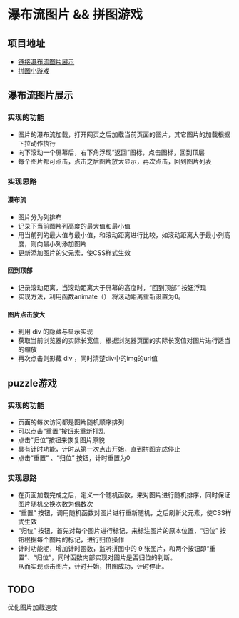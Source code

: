 # 瀑布流图片 && 拼图游戏

## 项目地址

- <a href="http://pw.newfiworld.xyz">链接瀑布流图片展示</a>
- <a href="http://pu.newfiworld.xyz">拼图小游戏</a>

## 瀑布流图片展示

### 实现的功能

- 图片的瀑布流加载，打开网页之后加载当前页面的图片，其它图片的加载根据下拉动作执行
- 向下滚动一个屏幕后，右下角浮现“返回”图标，点击图标，回到顶层
- 每个图片都可点击，点击之后图片放大显示，再次点击，回到图片列表

### 实现思路

#### 瀑布流

- 图片分为列排布
- 记录下当前图片列高度的最大值和最小值
- 用当前列的最大值与最小值，和滚动距离进行比较，如滚动距离大于最小列高度，则向最小列添加图片
- 更新添加图片的父元素，使CSS样式生效

#### 回到顶部

- 记录滚动距离，当滚动距离大于屏幕的高度时，“回到顶部” 按钮浮现
- 实现方法，利用函数animate（） 将滚动距离重新设置为0。

#### 图片点击放大

- 利用 div 的隐藏与显示实现
- 获取当前浏览器的实际长宽值，根据浏览器页面的实际长宽值对图片进行适当的缩放
- 再次点击则影藏 div ，同时清楚div中的img的url值


## puzzle游戏

### 实现的功能

- 页面的每次访问都是图片随机顺序排列
- 可以点击“重置”按钮来重新打乱
- 点击“归位”按钮来恢复图片原貌
- 具有计时功能，计时从第一次点击开始，直到拼图完成停止
- 点击“重置” 、“归位” 按钮，计时重置为0

### 实现思路

- 在页面加载完成之后，定义一个随机函数，来对图片进行随机排序，同时保证图片随机交换次数为偶数次
- “重置” 按钮，调用随机函数对图片进行重新随机，之后刷新父元素，使CSS样式生效
- “归位” 按钮，首先对每个图片进行标记，来标注图片的原本位置，“归位” 按钮根据每个图片的标记，进行归位操作
- 计时功能呢，增加计时函数，监听拼图中的 9 张图片，和两个按钮即“重置”、“归位”，同时函数内部实现对图片是否归位的判断。  
从而实现点击图片，计时开始，拼图成功，计时停止。

## TODO

优化图片加载速度
